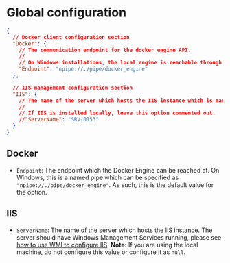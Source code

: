 # Global configuration

```json
{
  // Docker client configuration section
  "Docker": {
    // The communication endpoint for the docker engine API.
    //
    // On Windows installations, the local engine is reachable through a named pipe.
    "Endpoint": "npipe://./pipe/docker_engine"
  },

  // IIS management configuration section
  "IIS": {
    // The name of the server which hosts the IIS instance which is managed over WMI.
    //
    // If IIS is installed locally, leave this option commented out.
    //"ServerName": "SRV-0153"
  }
}
```

## Docker

- `Endpoint`: The endpoint which the Docker Engine can be reached at. On Windows, this is a named pipe which can be specified as `"npipe://./pipe/docker_engine"`. As such, this is the default value for the option.

## IIS

- `ServerName`: The name of the server which hosts the IIS instance. The server should have Windows Management Services running, please see [how to use WMI to configure IIS](https://learn.microsoft.com/en-us/previous-versions/iis/6.0-sdk/ms525309(v=vs.90)). **Note:** If you are using the local machine, do not configure this value or configure it as `null`.